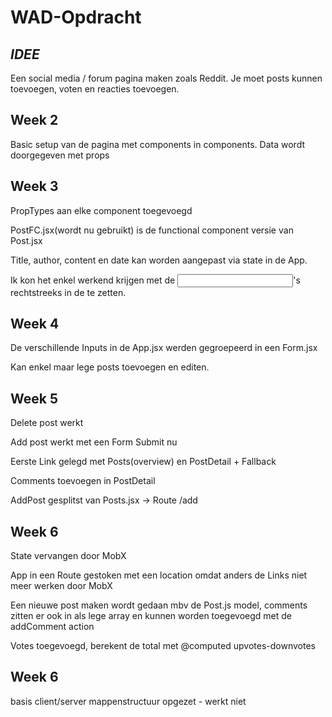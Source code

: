 # WAD-Opdracht

*IDEE*
-------

Een social media / forum pagina maken zoals Reddit. Je moet posts kunnen toevoegen, voten en reacties toevoegen.


Week 2
--------

Basic setup van de pagina met components in components. Data wordt doorgegeven met props


Week 3
--------

PropTypes aan elke component toegevoegd

PostFC.jsx(wordt nu gebruikt) is de functional component versie van Post.jsx 

Title, author, content en date kan worden aangepast via state in de App.

Ik kon het enkel werkend krijgen met de <Input />'s rechtstreeks in de <App> te zetten. 


Week 4
--------

De verschillende Inputs in de App.jsx werden gegroepeerd in een Form.jsx

Kan enkel maar lege posts toevoegen en editen.


Week 5
--------

Delete post werkt 

Add post werkt met een Form Submit nu

Eerste Link gelegd met Posts(overview) en PostDetail + Fallback

Comments toevoegen in PostDetail

AddPost gesplitst van Posts.jsx -> Route /add


Week 6
---------

State vervangen door MobX

App in een Route gestoken met een location omdat anders de Links niet meer werken door MobX

Een nieuwe post maken wordt gedaan mbv de Post.js model, comments zitten er ook in als lege array en kunnen worden toegevoegd met de addComment action

Votes toegevoegd, berekent de total met @computed upvotes-downvotes


Week 6
---------

basis client/server mappenstructuur opgezet - werkt niet